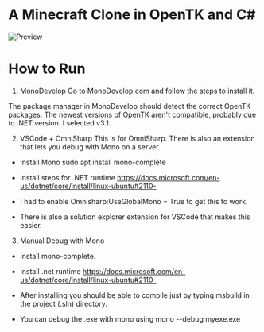 
# A Minecraft Clone in OpenTK and C#

![Preview](./screenshot.png)

# How to Run

1. MonoDevelop
Go to MonoDevelop.com and follow the steps to install it. 

The package manager in MonoDevelop should detect the correct OpenTK packages. The newest versions of OpenTK aren't compatible, probably due to .NET version. I selected v3.1.

2. VSCode + OmniSharp
This is for OmniSharp. There is also an extension that lets you debug with Mono on a server. 

* Install Mono
  sudo apt install mono-complete

* Install steps for .NET runtime
https://docs.microsoft.com/en-us/dotnet/core/install/linux-ubuntu#2110-

* I had to enable Omnisharp:UseGlobalMono = True to get this to work.

* There is also a solution explorer extension for VSCode that makes this easier.


3. Manual Debug with Mono

* Install mono-complete.

* Install .net runtime https://docs.microsoft.com/en-us/dotnet/core/install/linux-ubuntu#2110-

* After installing you should be able to compile just by typing msbuild in the project (.sln) directory.

* You can debug the .exe with mono using mono --debug myexe.exe



